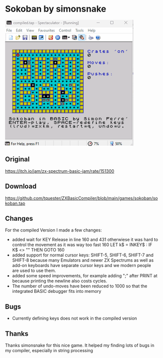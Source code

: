 # Sokoban by simonsnake

![Sokoban](https://github.com/tquester/ZXBasicCompiler/blob/main/games/sokoban/sokoban.gif)

## Original 
https://itch.io/jam/zx-spectrum-basic-jam/rate/151300

## Download
https://github.com/tquester/ZXBasicCompiler/blob/main/games/sokoban/sokoban.tap

## Changes

For the compiled Version I made a few changes:
* added wait for KEY Release in line 160 and 431 otherwiese it was hard to control the movement as it was way too fast
  160 LET k$ = INKEY$ : IF K$ <> "" THEN GOTO 160
* added support for normal cursor keys: SHIFT-5, SHIFT-6, SHIFT-7 and SHIFT-8 because many Emulators and newer ZX Spectrums as well as add-on keyboards have separate cursor keys and we modern people are used to use them.
* added some speed improvements, for example adding ";" after PRINT at because printing the newline also costs cycles.
* The number of undo-moves have been reduced to 1000 so that the integrated BASIC debugger fits into memory

## Bugs
* Currently defining keys does not work in the compiled version

## Thanks
Thanks simonsnake for this nice game. It helped my finding lots of bugs in my compiler, especially in string processing


